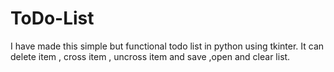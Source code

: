 # ToDo-List
I have made this simple but functional todo list in python using tkinter. 
It can delete item , cross item , uncross item and save ,open and clear list. 
